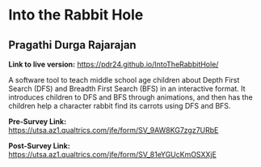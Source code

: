 # Into the Rabbit Hole 
## Pragathi Durga Rajarajan 

__Link to live version:__ https://pdr24.github.io/IntoTheRabbitHole/

A software tool to teach middle school age children about Depth First Search (DFS) and Breadth First Search (BFS) in an interactive format. It introduces children to DFS and BFS through animations, and then has the children help a character rabbit find its carrots using DFS and BFS.   

__Pre-Survey Link:__ https://utsa.az1.qualtrics.com/jfe/form/SV_9AW8KG7zgz7URbE

__Post-Survey Link:__  https://utsa.az1.qualtrics.com/jfe/form/SV_81eYGUcKmOSXXjE